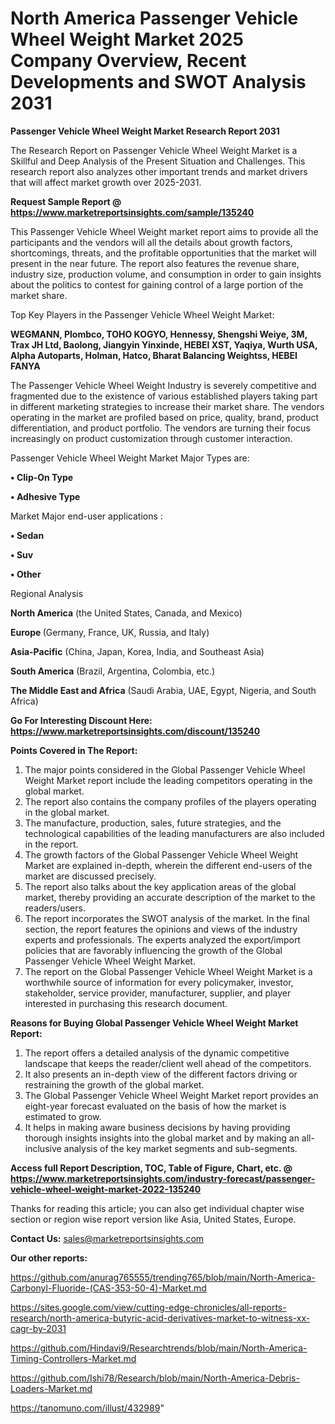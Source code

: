 # North America Passenger Vehicle Wheel Weight Market 2025 Company Overview, Recent Developments and SWOT Analysis 2031

<strong>Passenger Vehicle Wheel Weight Market Research Report 2031</strong>

The Research Report on Passenger Vehicle Wheel Weight Market is a Skillful and Deep Analysis of the Present Situation and Challenges. This research report also analyzes other important trends and market drivers that will affect market growth over 2025-2031.

<strong>Request Sample Report @ <a href=https://www.marketreportsinsights.com/sample/135240>https://www.marketreportsinsights.com/sample/135240</a></strong>

This Passenger Vehicle Wheel Weight market report aims to provide all the participants and the vendors will all the details about growth factors, shortcomings, threats, and the profitable opportunities that the market will present in the near future. The report also features the revenue share, industry size, production volume, and consumption in order to gain insights about the politics to contest for gaining control of a large portion of the market share.

Top Key Players in the Passenger Vehicle Wheel Weight Market:

<strong>WEGMANN, Plombco, TOHO KOGYO, Hennessy, Shengshi Weiye, 3M, Trax JH Ltd, Baolong, Jiangyin Yinxinde, HEBEI XST, Yaqiya, Wurth USA, Alpha Autoparts, Holman, Hatco, Bharat Balancing Weightss, HEBEI FANYA</strong>

The Passenger Vehicle Wheel Weight Industry is severely competitive and fragmented due to the existence of various established players taking part in different marketing strategies to increase their market share. The vendors operating in the market are profiled based on price, quality, brand, product differentiation, and product portfolio. The vendors are turning their focus increasingly on product customization through customer interaction.

Passenger Vehicle Wheel Weight Market Major Types are:

<strong>• Clip-On Type

• Adhesive Type</strong>

Market Major end-user applications :

<strong>• Sedan

• Suv

• Other</strong>

Regional Analysis

</u><strong><b>North America</b></strong> (the United States, Canada, and Mexico)

<strong><b>Europe </b></strong>(Germany, France, UK, Russia, and Italy)

<strong><b>Asia-Pacific</b></strong> (China, Japan, Korea, India, and Southeast Asia)

<strong><b>South America</b></strong> (Brazil, Argentina, Colombia, etc.)

<strong><b>The Middle East and Africa</b></strong> (Saudi Arabia, UAE, Egypt, Nigeria, and South Africa)

<strong>Go For Interesting Discount Here: <a href=https://www.marketreportsinsights.com/discount/135240>https://www.marketreportsinsights.com/discount/135240</a></strong>

<strong>Points Covered in The Report:</strong>
<ol>
  <li>The major points considered in the Global Passenger Vehicle Wheel Weight Market report include the leading competitors operating in the global market.</li>
  <li>The report also contains the company profiles of the players operating in the global market.</li>
  <li>The manufacture, production, sales, future strategies, and the technological capabilities of the leading manufacturers are also included in the report.</li>
  <li>The growth factors of the Global Passenger Vehicle Wheel Weight Market are explained in-depth, wherein the different end-users of the market are discussed precisely.</li>
  <li>The report also talks about the key application areas of the global market, thereby providing an accurate description of the market to the readers/users.</li>
  <li>The report incorporates the SWOT analysis of the market. In the final section, the report features the opinions and views of the industry experts and professionals. The experts analyzed the export/import policies that are favorably influencing the growth of the Global Passenger Vehicle Wheel Weight Market.</li>
  <li>The report on the Global Passenger Vehicle Wheel Weight Market is a worthwhile source of information for every policymaker, investor, stakeholder, service provider, manufacturer, supplier, and player interested in purchasing this research document.</li>
</ol>
<strong>Reasons for Buying Global Passenger Vehicle Wheel Weight Market Report:</strong>

<ol>
  <li>The report offers a detailed analysis of the dynamic competitive landscape that keeps the reader/client well ahead of the competitors.</li>
  <li>It also presents an in-depth view of the different factors driving or restraining the growth of the global market.</li>
  <li>The Global Passenger Vehicle Wheel Weight Market report provides an eight-year forecast evaluated on the basis of how the market is estimated to grow.</li>
  <li>It helps in making aware business decisions by having providing thorough insights insights into the global market and by making an all-inclusive analysis of the key market segments and sub-segments.</li>
</ol>
<strong>Access full Report Description, TOC, Table of Figure, Chart, etc. @ <a href=https://www.marketreportsinsights.com/industry-forecast/passenger-vehicle-wheel-weight-market-2022-135240>https://www.marketreportsinsights.com/industry-forecast/passenger-vehicle-wheel-weight-market-2022-135240</a></strong>


Thanks for reading this article; you can also get individual chapter wise section or region wise report version like Asia, United States, Europe.

<strong>Contact Us:</strong>
sales@marketreportsinsights.com

<strong>Our other reports:</strong>

<a href=https://github.com/anurag765555/trending765/blob/main/North-America-Carbonyl-Fluoride-(CAS-353-50-4)-Market.md>https://github.com/anurag765555/trending765/blob/main/North-America-Carbonyl-Fluoride-(CAS-353-50-4)-Market.md</a>

<a href=https://sites.google.com/view/cutting-edge-chronicles/all-reports-research/north-america-butyric-acid-derivatives-market-to-witness-xx-cagr-by-2031>https://sites.google.com/view/cutting-edge-chronicles/all-reports-research/north-america-butyric-acid-derivatives-market-to-witness-xx-cagr-by-2031</a>

<a href=https://github.com/Hindavi9/Researchtrends/blob/main/North-America-Timing-Controllers-Market.md>https://github.com/Hindavi9/Researchtrends/blob/main/North-America-Timing-Controllers-Market.md</a>

<a href=https://github.com/Ishi78/Research/blob/main/North-America-Debris-Loaders-Market.md>https://github.com/Ishi78/Research/blob/main/North-America-Debris-Loaders-Market.md</a>

<a href=https://tanomuno.com/illust/432989>https://tanomuno.com/illust/432989</a>"
